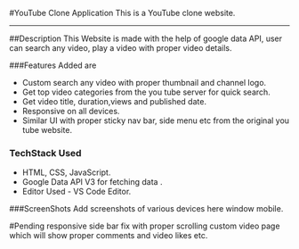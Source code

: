 
#YouTube Clone Application
This is a YouTube clone website.  
<hr>
##Description
This Website is made with the help of google data API, user can search any video, play a video with proper video details.

###Features Added are 
* Custom search any video with proper thumbnail and channel logo.
* Get top video categories from the you tube server for quick search.
* Get video title, duration,views and published date.
* Responsive on all devices.
* Similar UI with proper sticky nav bar, side menu etc from the original you tube website.

### TechStack Used
* HTML, CSS, JavaScript.
* Google Data API V3 for fetching data .
* Editor Used - VS Code Editor.

###ScreenShots
Add screenshots of various devices here window mobile.

#Pending
responsive
side bar fix with proper scrolling 
custom video page which will show  proper comments and video likes etc.


